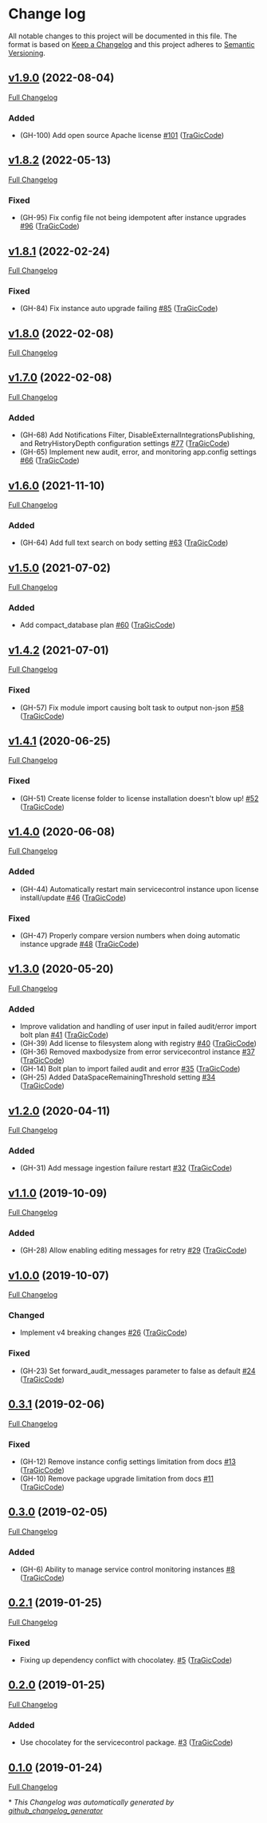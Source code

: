 # Change log

All notable changes to this project will be documented in this file. The format is based on [Keep a Changelog](http://keepachangelog.com/en/1.0.0/) and this project adheres to [Semantic Versioning](http://semver.org).

## [v1.9.0](https://github.com/tragiccode/tragiccode-nservicebusservicecontrol/tree/v1.9.0) (2022-08-04)

[Full Changelog](https://github.com/tragiccode/tragiccode-nservicebusservicecontrol/compare/v1.8.2...v1.9.0)

### Added

- \(GH-100\) Add open source Apache license [\#101](https://github.com/TraGicCode/tragiccode-nservicebusservicecontrol/pull/101) ([TraGicCode](https://github.com/TraGicCode))

## [v1.8.2](https://github.com/tragiccode/tragiccode-nservicebusservicecontrol/tree/v1.8.2) (2022-05-13)

[Full Changelog](https://github.com/tragiccode/tragiccode-nservicebusservicecontrol/compare/v1.8.1...v1.8.2)

### Fixed

- \(GH-95\) Fix config file not being idempotent after instance upgrades [\#96](https://github.com/TraGicCode/tragiccode-nservicebusservicecontrol/pull/96) ([TraGicCode](https://github.com/TraGicCode))

## [v1.8.1](https://github.com/tragiccode/tragiccode-nservicebusservicecontrol/tree/v1.8.1) (2022-02-24)

[Full Changelog](https://github.com/tragiccode/tragiccode-nservicebusservicecontrol/compare/v1.8.0...v1.8.1)

### Fixed

- \(GH-84\) Fix instance auto upgrade failing [\#85](https://github.com/TraGicCode/tragiccode-nservicebusservicecontrol/pull/85) ([TraGicCode](https://github.com/TraGicCode))

## [v1.8.0](https://github.com/tragiccode/tragiccode-nservicebusservicecontrol/tree/v1.8.0) (2022-02-08)

[Full Changelog](https://github.com/tragiccode/tragiccode-nservicebusservicecontrol/compare/v1.7.0...v1.8.0)

## [v1.7.0](https://github.com/tragiccode/tragiccode-nservicebusservicecontrol/tree/v1.7.0) (2022-02-08)

[Full Changelog](https://github.com/tragiccode/tragiccode-nservicebusservicecontrol/compare/v1.6.0...v1.7.0)

### Added

- \(GH-68\) Add Notifications Filter, DisableExternalIntegrationsPublishing, and RetryHistoryDepth configuration settings [\#77](https://github.com/TraGicCode/tragiccode-nservicebusservicecontrol/pull/77) ([TraGicCode](https://github.com/TraGicCode))
- \(GH-65\) Implement new audit, error, and monitoring app.config settings [\#66](https://github.com/TraGicCode/tragiccode-nservicebusservicecontrol/pull/66) ([TraGicCode](https://github.com/TraGicCode))

## [v1.6.0](https://github.com/tragiccode/tragiccode-nservicebusservicecontrol/tree/v1.6.0) (2021-11-10)

[Full Changelog](https://github.com/tragiccode/tragiccode-nservicebusservicecontrol/compare/v1.5.0...v1.6.0)

### Added

- \(GH-64\) Add full text search on body setting [\#63](https://github.com/TraGicCode/tragiccode-nservicebusservicecontrol/pull/63) ([TraGicCode](https://github.com/TraGicCode))

## [v1.5.0](https://github.com/tragiccode/tragiccode-nservicebusservicecontrol/tree/v1.5.0) (2021-07-02)

[Full Changelog](https://github.com/tragiccode/tragiccode-nservicebusservicecontrol/compare/v1.4.2...v1.5.0)

### Added

- Add compact\_database plan [\#60](https://github.com/TraGicCode/tragiccode-nservicebusservicecontrol/pull/60) ([TraGicCode](https://github.com/TraGicCode))

## [v1.4.2](https://github.com/tragiccode/tragiccode-nservicebusservicecontrol/tree/v1.4.2) (2021-07-01)

[Full Changelog](https://github.com/tragiccode/tragiccode-nservicebusservicecontrol/compare/v1.4.1...v1.4.2)

### Fixed

- \(GH-57\) Fix module import causing bolt task to output non-json [\#58](https://github.com/TraGicCode/tragiccode-nservicebusservicecontrol/pull/58) ([TraGicCode](https://github.com/TraGicCode))

## [v1.4.1](https://github.com/tragiccode/tragiccode-nservicebusservicecontrol/tree/v1.4.1) (2020-06-25)

[Full Changelog](https://github.com/tragiccode/tragiccode-nservicebusservicecontrol/compare/v1.4.0...v1.4.1)

### Fixed

- \(GH-51\) Create license folder to license installation doesn't blow up! [\#52](https://github.com/TraGicCode/tragiccode-nservicebusservicecontrol/pull/52) ([TraGicCode](https://github.com/TraGicCode))

## [v1.4.0](https://github.com/tragiccode/tragiccode-nservicebusservicecontrol/tree/v1.4.0) (2020-06-08)

[Full Changelog](https://github.com/tragiccode/tragiccode-nservicebusservicecontrol/compare/v1.3.0...v1.4.0)

### Added

- \(GH-44\) Automatically restart main servicecontrol instance upon license install/update [\#46](https://github.com/TraGicCode/tragiccode-nservicebusservicecontrol/pull/46) ([TraGicCode](https://github.com/TraGicCode))

### Fixed

- \(GH-47\) Properly compare version numbers when doing automatic instance upgrade [\#48](https://github.com/TraGicCode/tragiccode-nservicebusservicecontrol/pull/48) ([TraGicCode](https://github.com/TraGicCode))

## [v1.3.0](https://github.com/tragiccode/tragiccode-nservicebusservicecontrol/tree/v1.3.0) (2020-05-20)

[Full Changelog](https://github.com/tragiccode/tragiccode-nservicebusservicecontrol/compare/v1.2.0...v1.3.0)

### Added

- Improve validation and handling of user input in failed audit/error import bolt plan [\#41](https://github.com/TraGicCode/tragiccode-nservicebusservicecontrol/pull/41) ([TraGicCode](https://github.com/TraGicCode))
- \(GH-39\) Add license to filesystem along with registry [\#40](https://github.com/TraGicCode/tragiccode-nservicebusservicecontrol/pull/40) ([TraGicCode](https://github.com/TraGicCode))
- \(GH-36\) Removed maxbodysize from error servicecontrol instance [\#37](https://github.com/TraGicCode/tragiccode-nservicebusservicecontrol/pull/37) ([TraGicCode](https://github.com/TraGicCode))
- \(GH-14\) Bolt plan to import failed audit and error [\#35](https://github.com/TraGicCode/tragiccode-nservicebusservicecontrol/pull/35) ([TraGicCode](https://github.com/TraGicCode))
- \(GH-25\) Added DataSpaceRemainingThreshold setting [\#34](https://github.com/TraGicCode/tragiccode-nservicebusservicecontrol/pull/34) ([TraGicCode](https://github.com/TraGicCode))

## [v1.2.0](https://github.com/tragiccode/tragiccode-nservicebusservicecontrol/tree/v1.2.0) (2020-04-11)

[Full Changelog](https://github.com/tragiccode/tragiccode-nservicebusservicecontrol/compare/v1.1.0...v1.2.0)

### Added

- \(GH-31\) Add message ingestion failure restart [\#32](https://github.com/TraGicCode/tragiccode-nservicebusservicecontrol/pull/32) ([TraGicCode](https://github.com/TraGicCode))

## [v1.1.0](https://github.com/tragiccode/tragiccode-nservicebusservicecontrol/tree/v1.1.0) (2019-10-09)

[Full Changelog](https://github.com/tragiccode/tragiccode-nservicebusservicecontrol/compare/v1.0.0...v1.1.0)

### Added

- \(GH-28\) Allow enabling editing messages for retry [\#29](https://github.com/TraGicCode/tragiccode-nservicebusservicecontrol/pull/29) ([TraGicCode](https://github.com/TraGicCode))

## [v1.0.0](https://github.com/tragiccode/tragiccode-nservicebusservicecontrol/tree/v1.0.0) (2019-10-07)

[Full Changelog](https://github.com/tragiccode/tragiccode-nservicebusservicecontrol/compare/0.3.1...v1.0.0)

### Changed

- Implement v4 breaking changes [\#26](https://github.com/TraGicCode/tragiccode-nservicebusservicecontrol/pull/26) ([TraGicCode](https://github.com/TraGicCode))

### Fixed

- \(GH-23\) Set forward\_audit\_messages parameter to false as default [\#24](https://github.com/TraGicCode/tragiccode-nservicebusservicecontrol/pull/24) ([TraGicCode](https://github.com/TraGicCode))

## [0.3.1](https://github.com/tragiccode/tragiccode-nservicebusservicecontrol/tree/0.3.1) (2019-02-06)

[Full Changelog](https://github.com/tragiccode/tragiccode-nservicebusservicecontrol/compare/0.3.0...0.3.1)

### Fixed

- \(GH-12\) Remove instance config settings limitation from docs [\#13](https://github.com/TraGicCode/tragiccode-nservicebusservicecontrol/pull/13) ([TraGicCode](https://github.com/TraGicCode))
- \(GH-10\) Remove package upgrade limitation from docs [\#11](https://github.com/TraGicCode/tragiccode-nservicebusservicecontrol/pull/11) ([TraGicCode](https://github.com/TraGicCode))

## [0.3.0](https://github.com/tragiccode/tragiccode-nservicebusservicecontrol/tree/0.3.0) (2019-02-05)

[Full Changelog](https://github.com/tragiccode/tragiccode-nservicebusservicecontrol/compare/0.2.1...0.3.0)

### Added

- \(GH-6\) Ability to manage service control monitoring instances [\#8](https://github.com/TraGicCode/tragiccode-nservicebusservicecontrol/pull/8) ([TraGicCode](https://github.com/TraGicCode))

## [0.2.1](https://github.com/tragiccode/tragiccode-nservicebusservicecontrol/tree/0.2.1) (2019-01-25)

[Full Changelog](https://github.com/tragiccode/tragiccode-nservicebusservicecontrol/compare/0.2.0...0.2.1)

### Fixed

- Fixing up dependency conflict with chocolatey. [\#5](https://github.com/TraGicCode/tragiccode-nservicebusservicecontrol/pull/5) ([TraGicCode](https://github.com/TraGicCode))

## [0.2.0](https://github.com/tragiccode/tragiccode-nservicebusservicecontrol/tree/0.2.0) (2019-01-25)

[Full Changelog](https://github.com/tragiccode/tragiccode-nservicebusservicecontrol/compare/0.1.0...0.2.0)

### Added

- Use chocolatey for the servicecontrol package. [\#3](https://github.com/TraGicCode/tragiccode-nservicebusservicecontrol/pull/3) ([TraGicCode](https://github.com/TraGicCode))

## [0.1.0](https://github.com/tragiccode/tragiccode-nservicebusservicecontrol/tree/0.1.0) (2019-01-24)

[Full Changelog](https://github.com/tragiccode/tragiccode-nservicebusservicecontrol/compare/6496c6593924f200695204dcf49dcbf05252f408...0.1.0)



\* *This Changelog was automatically generated by [github_changelog_generator](https://github.com/github-changelog-generator/github-changelog-generator)*
